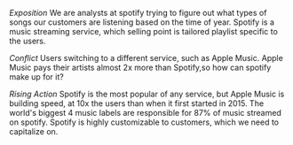 *Exposition*
We are analysts at spotify trying to figure out what types of songs our customers are listening based on the time of year. 
Spotify is a music streaming service, which selling point is tailored playlist specific to the users.

*Conflict*
Users switching to a different service, such as Apple Music.
Apple Music pays their artists almost 2x more than Spotify,so how can spotify make up for it? 

*Rising Action*
Spotify is the most popular of any service, but Apple Music is building speed, at 10x the users than when it first started in 2015.
The world's biggest 4 music labels are responsible for 87% of music streamed on spotify.
Spotify is highly customizable to customers, which we need to capitalize on. 
